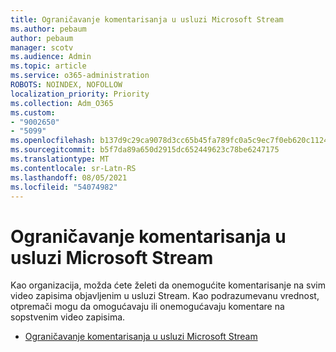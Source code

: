```yaml
---
title: Ograničavanje komentarisanja u usluzi Microsoft Stream
ms.author: pebaum
author: pebaum
manager: scotv
ms.audience: Admin
ms.topic: article
ms.service: o365-administration
ROBOTS: NOINDEX, NOFOLLOW
localization_priority: Priority
ms.collection: Adm_O365
ms.custom:
- "9002650"
- "5099"
ms.openlocfilehash: b137d9c29ca9078d3cc65b45fa789fc0a5c9ec7f0eb620c1124bf09ed6bfa852
ms.sourcegitcommit: b5f7da89a650d2915dc652449623c78be6247175
ms.translationtype: MT
ms.contentlocale: sr-Latn-RS
ms.lasthandoff: 08/05/2021
ms.locfileid: "54074982"
---
```

# <a name="restrict-commenting-in-microsoft-stream"></a>Ograničavanje komentarisanja u usluzi Microsoft Stream

Kao organizacija, možda ćete želeti da onemogućite komentarisanje na svim video zapisima objavljenim u usluzi Stream. Kao podrazumevanu vrednost, otpremači mogu da omogućavaju ili onemogućavaju komentare na sopstvenim video zapisima.

- [Ograničavanje komentarisanja u usluzi Microsoft Stream](https://docs.microsoft.com/stream/portal-disable-comments)
